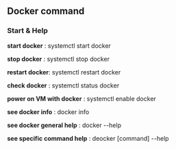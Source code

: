 ## Docker command

### Start & Help

**start docker**  : systemctl start docker  

**stop docker**   : systemctl stop docker  

**restart docker**: systemctl restart docker  

**check docker**  : systemctl status docker  

**power on VM with docker** : systemctl enable docker  

**see docker info**         : docker info  

**see docker general help** : docker --help  

**see specific command help**  : deocker [command] --help  
